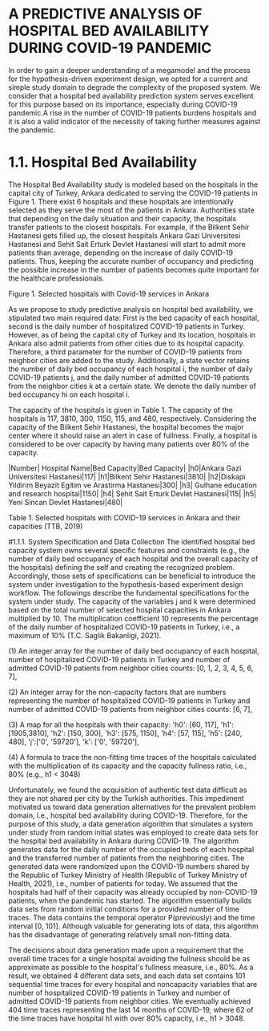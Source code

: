 # A PREDICTIVE ANALYSIS OF HOSPITAL BED AVAILABILITY DURING COVID-19 PANDEMIC

In order to gain a deeper understanding of a megamodel and the process for the hypothesis-driven experiment design, we opted for a current and simple study domain to degrade the complexity of the proposed system. We consider that a hospital bed availability prediction system serves excellent for this purpose based on its importance, especially during COVID-19 pandemic.A rise in the number of COVID-19 patients burdens hospitals and it is also a valid indicator of the necessity of taking further measures against the pandemic.

# 1.1. Hospital Bed Availability
The Hospital Bed Availability study is modeled based on the hospitals in the capital city of Turkey, Ankara dedicated to serving the COVID-19 patients in Figure 1. There exist 6 hospitals and these hospitals are intentionally selected as they serve the most of the patients in Ankara. Authorities state that depending on the daily situation and their capacity, the hospitals transfer patients to the closest hospitals. For example, if the Bilkent Sehir Hastanesi gets filled up, the closest hospitals Ankara Gazi Universitesi Hastanesi and Sehit Sait Erturk Devlet Hastanesi will start to admit more patients than average, depending on the increase of daily COVID-19 patients. Thus, keeping the accurate number of occupancy and predicting the possible increase in the number of patients becomes quite important for the healthcare professionals.


Figure 1. Selected hospitals with Covid-19 services in Ankara

As we propose to study predictive analysis on hospital bed availability, we stipulated two main required data: First is the bed capacity of each hospital, second is the daily
number of hospitalized COVID-19 patients in Turkey. However, as of being the capital city of Turkey and its location, hospitals in Ankara also admit patients from other cities due to its hospital capacity. Therefore, a third parameter for the number of COVID-19 patients from neighbor cities are added to the study. Additionally, a state vector retains the number of daily bed occupancy of each hospital i, the number of daily COVID-19 patients j, and the daily number of admitted COVID-19 patients from the neighbor cities k at a certain state. We denote the daily number of bed occupancy hi on each hospital i.

The capacity of the hospitals is given in Table 1. The capacity of the hospitals is 117, 3810, 300, 1150, 115, and 480, respectively. Considering the capacity of the Bilkent
Sehir Hastanesi, the hospital becomes the major center where it should raise an alert in case of fullness. Finally, a hospital is considered to be over capacity by having many
patients over 80% of the capacity.

  |Number| Hospital Name|Bed Capacity|Bed Capacity|
	|h0|Ankara Gazi Universitesi Hastanesi|117|
	|h1|Bilkent Sehir Hastanesi|3810|
	|h2|Diskapi Yildirim Beyazit Egitim ve Arastirma Hastanesi|300|
	|h3| Gulhane education and research hospital|1150|
	|h4| Sehit Sait Erturk Devlet Hastanesi|115|
	|h5| Yeni Sincan Devlet Hastanesi|480|
  
  Table 1. Selected hospitals with COVID-19 services in Ankara and their capacities (TTB, 2019)

#1.1.1. System Specification and Data Collection
The identified hospital bed capacity system owns several specific features and constraints (e.g., the number of daily bed occupancy of each hospital and the overall capacity of the hospitals) defining the self and creating the recognized problem. Accordingly, those sets of specifications can be beneficial to introduce the system under investigation to the hypothesis-based experiment design workflow. The followings describe the fundamental specifications for the system under study. The capacity of the variables j and k were determined based on the total number of selected hospital capacities in Ankara multiplied by 10. The multiplication coefficient 10 represents the percentage of the daily number of hospitalized COVID-19 patients in Turkey, i.e., a maximum of 10% (T.C. Saglik Bakanligi, 2021).

(1) An integer array for the number of daily bed occupancy of each hospital, number of hospitalized COVID-19 patients in Turkey and number of admitted COVID-19 patients from neighbor cities counts: [0, 1, 2, 3, 4, 5, 6, 7],

(2) An integer array for the non-capacity factors that are numbers representing the number of hospitalized COVID-19 patients in Turkey and number of admitted COVID-19 patients from neighbor cities counts: [6, 7],

(3) A map for all the hospitals with their capacity: 'h0': [60, 117], 'h1': [1905,3810], 'h2': [150, 300], 'h3': [575, 1150], 'h4': [57, 115], 'h5': [240, 480], 'j':['0', '59720'], 'k': ['0', '59720'],

(4) A formula to trace the non-fitting time traces of the hospitals calculated with the multiplication of its capacity and the capacity fullness ratio, i.e., 80% (e.g., h1 < 3048)

Unfortunately, we found the acquisition of authentic test data difficult as they are not shared per city by the Turkish authorities. This impediment motivated us toward data generation alternatives for the prevalent problem domain, i.e., hospital bed availability during COVID-19. Therefore, for the purpose of this study, a data generation algorithm that simulates a system under study from random initial states was employed to create data sets for the hospital bed availability in Ankara during COVID-19. The algorithm generates data for the daily number of the occupied beds of each hospital and the transferred number of patients from the neighboring cities. The generated data were randomized upon the COVID-19 numbers shared by the Republic of Turkey Ministry of Health (Republic of Turkey Ministry of Health, 2021), i.e., number of patients for today. We assumed that the hospitals had half of their capacity was already occupied by non-COVID-19 patients, when the pandemic has started. The algorithm essentially builds data sets from random initial conditions for a provided number of time traces. The data contains the temporal operator P(previously) and the time interval [0, 101]. Although valuable for generating lots of data, this algorithm has the disadvantage of generating relatively small non-fitting data.

The decisions about data generation made upon a requirement that the overall time traces for a single hospital avoiding the fullness should be as approximate as possible to the hospital's fullness measure, i.e., 80%. As a result, we obtained 4 different data sets, and each data set contains 101 sequential time traces for every hospital and noncapacity
variables that are number of hospitalized COVID-19 patients in Turkey and number of admitted COVID-19 patients from neighbor cities. We eventually achieved 404 time traces representing the last 14 months of COVID-19, where 62 of the time traces have hospital h1 with over 80% capacity, i.e., h1 > 3048.

